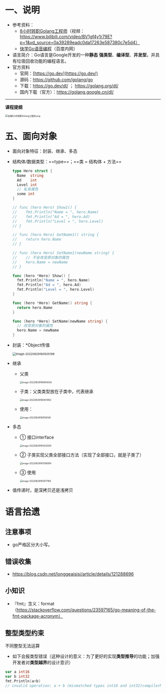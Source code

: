 # 一、说明

- 参考资料：
  - [8小时转职Golang工程师](https://www.yuque.com/aceld/mo95lb/dsk886)（视频：https://www.bilibili.com/video/BV1gf4y1r79E?p=1&vd_source=0a39289eadc0da17263e587380c7e5d4）
  - [快学Go语音编程](http://legoserver.bcc-szwg.baidu.com:8072/)（百度内网）
- 语言简介：Go语言是Google开发的一种**静态** **强类型**、**编译型**、**并发型**，并具有垃圾回收功能的编程语言。
- 官方资料
  - 官网：[https://go.dev](https://go.dev/)
  - 源码：https://github.com/golang/go
  - 下载：https://go.dev/dl/ ； https://golang.org/dl/
  - 国内下载（官方）：https://golang.google.cn/dl/



---

**课程提纲**

<img src="https://mdpic01-1306646166.cos.ap-shanghai.myqcloud.com/mdPic/1650468662628-4a2b0363-b347-461b-8669-ba5d70c05473.png" alt="后端8小时转职Golang工程师.png" style="zoom:50%;" />







# 五、面向对象

- 面向对象特征：封装、继承、多态

- 结构体/数据类型：==type==；==类 = 结构体 + 方法==

  ```go
  type Hero struct {
  	Name  string
  	Ad    int
  	Level int
    // 私有属性
    some int
  }
  
  // func (hero Hero) Show1() {
  // 	fmt.Println("Name = ", hero.Name)
  // 	fmt.Println("Ad = ", hero.Ad)
  // 	fmt.Println("Level = ", hero.Level)
  // }
  
  // func (hero Hero) GetName1() string {
  // 	return hero.Name
  // }
  
  // func (hero Hero) SetName1(newName string) {
  // 	// 不会改变原对象的属性
  // 	hero.Name = newName
  // }
  
  func (hero *Hero) Show() {
  	fmt.Println("Name = ", hero.Name)
  	fmt.Println("Ad = ", hero.Ad)
  	fmt.Println("Level = ", hero.Level)
  }
  
  func (hero *Hero) GetName() string {
  	return hero.Name
  }
  
  func (hero *Hero) SetName(newName string) {
  	// 改变原对象的属性
  	hero.Name = newName
  }
  ```

- 封装：\*Object传值

  <img src="Go笔记.assets/image-20220629160505199.png" alt="image-20220629160505199" style="zoom:67%;" />

- 继承

  - 父类

    <img src="Go笔记.assets/image-20220629160654042.png" alt="image-20220629160654042" style="zoom:50%;" />

  - 子类：父类类型放在子类中，代表继承

    <img src="Go笔记.assets/image-20220629160931952.png" alt="image-20220629160931952" style="zoom:50%;" />

  - 使用：

    <img src="Go笔记.assets/image-20220629161056140.png" alt="image-20220629161056140" style="zoom:50%;" />

- 多态

  - ① 接口interface

    <img src="Go笔记.assets/image-20220629161432930.png" alt="image-20220629161432930" style="zoom:50%;" />

  - ② 子类实现父类全部接口方法（实现了全部接口，就是子类了）

    <img src="Go笔记.assets/image-20220629161356959.png" alt="image-20220629161356959" style="zoom:50%;" />

  - ③ 使用

    <img src="Go笔记.assets/image-20220629161457169.png" alt="image-20220629161457169" style="zoom:50%;" />



- 值传递时，是深拷贝还是浅拷贝



# 语言拾遗

## 注意事项

- go严格区分大小写。



## 错误收集

- https://blog.csdn.net/longgeaisisi/article/details/121288696

  



## 小知识

- 『fmt』含义：format（https://stackoverflow.com/questions/23597165/go-meaning-of-the-fmt-package-acronym）



## 整型类型约束

不同整型无法运算

- 如下会报类型错误（这种设计的意义：为了更好的实现**类型推导**的功能；加强开发者对**类型越界**的设计意识）

```go
var a int16
var b int32
fmt.Println(a+b)
// invalid operation: a + b (mismatched types int16 and int32)compilerMismatchedTypes
```



